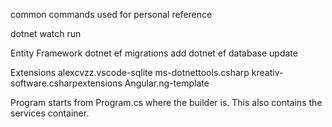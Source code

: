 common commands used
for personal reference

dotnet watch run

Entity Framework
dotnet ef migrations add <migration name>
dotnet ef database update 

Extensions
alexcvzz.vscode-sqlite
ms-dotnettools.csharp
kreativ-software.csharpextensions
Angular.ng-template

Program starts from Program.cs where the builder is.
This also contains the services container.
